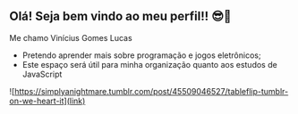 ## Olá! Seja bem vindo ao meu perfil!! 😎👋

Me chamo Vinícius Gomes Lucas

- Pretendo aprender mais sobre programação e jogos eletrônicos;
- Este espaço será útil para minha organização quanto aos estudos de JavaScript

![https://simplyanightmare.tumblr.com/post/45509046527/tableflip-tumblr-on-we-heart-it](link)
